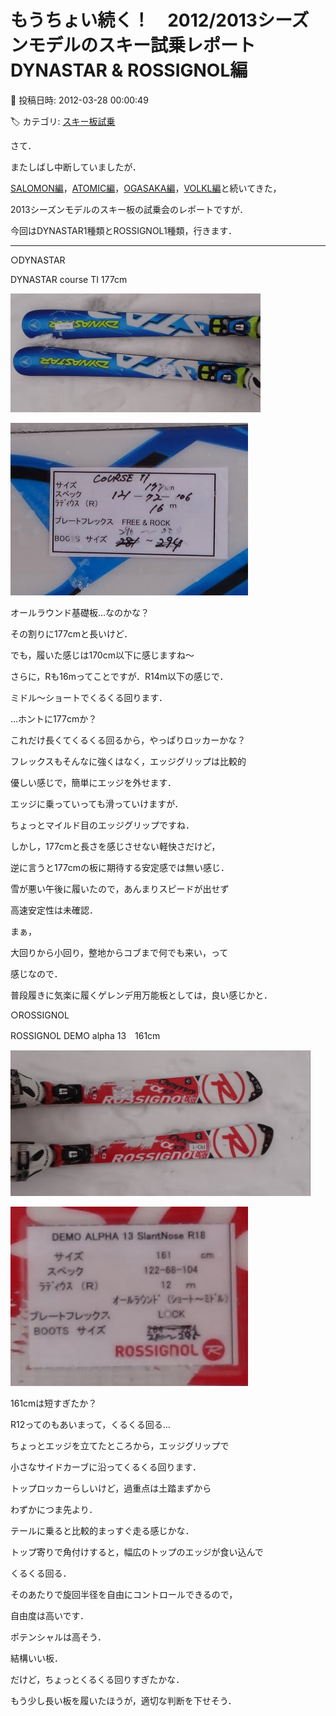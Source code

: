 # もうちょい続く！　2012/2013シーズンモデルのスキー試乗レポート　DYNASTAR & ROSSIGNOL編

📅 投稿日時: 2012-03-28 00:00:49

🏷️ カテゴリ: [スキー板試乗](c0bd8048615710cee890e403a36cc9a2b.md)

さて．


またしばし中断していましたが．





[SALOMON編](e45f18347b987d02d75088b7704399c80.md)，[ATOMIC編](eeea1d5e73c2df261178519bab7793bd8.md)，[OGASAKA編](e7afadddc3765be76d782098c939845ab.md)，[VOLKL編](e4c7fe0c3e886071c5ec445a3c70cbee9.md)と続いてきた，


2013シーズンモデルのスキー板の試乗会のレポートですが．





今回はDYNASTAR1種類とROSSIGNOL1種類，行きます．


-----


[]()


○DYNASTAR





DYNASTAR course TI 177cm




![8dc2f4ff56be59cd895b58c4ddc34552.jpg](images/8dc2f4ff56be59cd895b58c4ddc34552.jpg)






![87ee9c34e561a611fe160dcff813a61e.jpg](images/87ee9c34e561a611fe160dcff813a61e.jpg)




オールラウンド基礎板…なのかな？


その割りに177cmと長いけど．


でも，履いた感じは170cm以下に感じますね～


さらに，Rも16mってことですが．R14m以下の感じで．


ミドル～ショートでくるくる回ります．


…ホントに177cmか？


これだけ長くてくるくる回るから，やっぱりロッカーかな？


フレックスもそんなに強くはなく，エッジグリップは比較的


優しい感じで，簡単にエッジを外せます．


エッジに乗っていっても滑っていけますが．


ちょっとマイルド目のエッジグリップですね．


しかし，177cmと長さを感じさせない軽快さだけど，


逆に言うと177cmの板に期待する安定感では無い感じ．


雪が悪い午後に履いたので，あんまりスピードが出せず


高速安定性は未確認．





まぁ，


大回りから小回り，整地からコブまで何でも来い，って


感じなので．


普段履きに気楽に履くゲレンデ用万能板としては，良い感じかと．





[]()





○ROSSIGNOL





ROSSIGNOL DEMO alpha 13　161cm




![6e07749678ae3682b8e44a99af4c0a43.jpg](images/6e07749678ae3682b8e44a99af4c0a43.jpg)






![dc8b0dca5e6c04cedb660fb07c096146.jpg](images/dc8b0dca5e6c04cedb660fb07c096146.jpg)




161cmは短すぎたか？


R12ってのもあいまって，くるくる回る…


ちょっとエッジを立てたところから，エッジグリップで


小さなサイドカーブに沿ってくるくる回ります．


トップロッカーらしいけど，過重点は土踏まずから


わずかにつま先より．


テールに乗ると比較的まっすぐ走る感じかな．


トップ寄りで角付けすると，幅広のトップのエッジが食い込んで


くるくる回る．


そのあたりで旋回半径を自由にコントロールできるので，


自由度は高いです．


ポテンシャルは高そう．


結構いい板．


だけど，ちょっとくるくる回りすぎたかな．


もう少し長い板を履いたほうが，適切な判断を下せそう．
